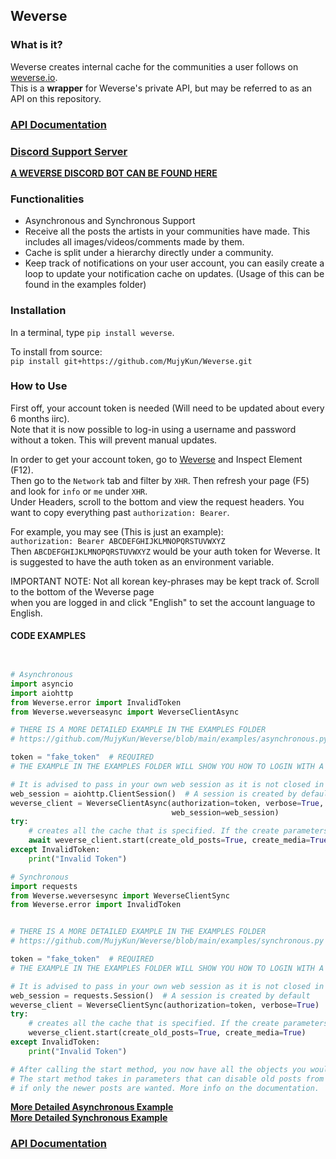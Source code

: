 ## Weverse

### What is it?
Weverse creates internal cache for the communities a user follows on [weverse.io](https://www.weverse.io/).  
This is a **wrapper** for Weverse's private API, but may be referred to as an API on this repository.



### **[API Documentation](https://weverse.readthedocs.io/en/latest/)**

### **[Discord Support Server](https://discord.gg/bEXm85V)**

**[A WEVERSE DISCORD BOT CAN BE FOUND HERE](https://github.com/MujyKun/WeverseBot)**  


### Functionalities

* Asynchronous and Synchronous Support
* Receive all the posts the artists in your communities have made. This includes all images/videos/comments made by them.
* Cache is split under a hierarchy directly under a community.  
* Keep track of notifications on your user account, you can easily create a loop to update your notification cache on updates. (Usage of this can be found in the examples folder)

### Installation

In a terminal, type `pip install weverse`.  

To install from source:  
`pip install git+https://github.com/MujyKun/Weverse.git`


### How to Use

First off, your account token is needed (Will need to be updated about every 6 months iirc).  
Note that it is now possible to log-in using a username and password without a token. This will prevent manual updates.


In order to get your account token, go to [Weverse](https://www.weverse.io/) and Inspect Element (F12).  
Then go to the `Network` tab and filter by `XHR`. Then refresh your page (F5) and look for `info` or `me` under `XHR`.  
Under Headers, scroll to the bottom and view the request headers. You want to copy everything past `authorization: Bearer`.

For example, you may see (This is just an example):  
``authorization: Bearer ABCDEFGHIJKLMNOPQRSTUVWXYZ``  
Then ``ABCDEFGHIJKLMNOPQRSTUVWXYZ`` would be your auth token for Weverse. 
It is suggested to have the auth token as an environment variable.

IMPORTANT NOTE: Not all korean key-phrases may be kept track of. Scroll to the bottom of the Weverse page  
when you are logged in and click "English" to set the account language to English.  

#### CODE EXAMPLES

```python


# Asynchronous
import asyncio
import aiohttp
from Weverse.error import InvalidToken
from Weverse.weverseasync import WeverseClientAsync

# THERE IS A MORE DETAILED EXAMPLE IN THE EXAMPLES FOLDER
# https://github.com/MujyKun/Weverse/blob/main/examples/asynchronous.py

token = "fake_token"  # REQUIRED
# THE EXAMPLE IN THE EXAMPLES FOLDER WILL SHOW YOU HOW TO LOGIN WITH A USERNAME AND PASSWORD AND SET UP HOOKS.

# It is advised to pass in your own web session as it is not closed in Weverse 
web_session = aiohttp.ClientSession()  # A session is created by default 
weverse_client = WeverseClientAsync(authorization=token, verbose=True, loop=asyncio.get_event_loop(),
                                    web_session=web_session)
try:
    # creates all the cache that is specified. If the create parameters are set to True, they will take a very long time.  
    await weverse_client.start(create_old_posts=True, create_media=True)
except InvalidToken:
    print("Invalid Token")

# Synchronous
import requests
from Weverse.weversesync import WeverseClientSync
from Weverse.error import InvalidToken


# THERE IS A MORE DETAILED EXAMPLE IN THE EXAMPLES FOLDER
# https://github.com/MujyKun/Weverse/blob/main/examples/synchronous.py

token = "fake_token"  # REQUIRED
# THE EXAMPLE IN THE EXAMPLES FOLDER WILL SHOW YOU HOW TO LOGIN WITH A USERNAME AND PASSWORD AND SET UP HOOKS.

# It is advised to pass in your own web session as it is not closed in Weverse
web_session = requests.Session()  # A session is created by default 
weverse_client = WeverseClientSync(authorization=token, verbose=True)
try:
    # creates all the cache that is specified. If the create parameters are set to True, they will take a very long time.  
    weverse_client.start(create_old_posts=True, create_media=True) 
except InvalidToken:
    print("Invalid Token")

# After calling the start method, you now have all the objects you would want to modify.
# The start method takes in parameters that can disable old posts from loading up 
# if only the newer posts are wanted. More info on the documentation.

```
**[More Detailed Asynchronous Example](https://github.com/MujyKun/Weverse/blob/main/examples/asynchronous.py)**  
**[More Detailed Synchronous Example](https://github.com/MujyKun/Weverse/blob/main/examples/synchronous.py)**

### **[API Documentation](https://weverse.readthedocs.io/en/latest/)**
